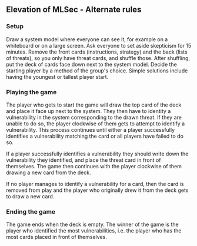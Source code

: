 ## Elevation of MLSec - Alternate rules
### Setup
Draw a system model where everyone can see it, for example on a whiteboard or on a large screen.
Ask everyone to set aside skepticism for 15 minutes.
Remove the front cards (instructions, strategy) and the back (lists of threats), so you only have threat cards, and shuffle those.
After shuffling, put the deck of cards face down next to the system model.
Decide the starting player by a method of the group's choice. Simple solutions include having the youngest or tallest player start.
### Playing the game
The player who gets to start the game will draw the top card of the deck and place it face up next to the system.
They then have to identity a vulnerability in the system corresponding to the drawn threat.
If they are unable to do so, the player clockwise of them gets to attempt to identify a vulnerability.
This process continues until either a player successfully identifies a vulnerability matching the card or all players have failed to do so.

If a player successfully identifies a vulnerability they should write down the vulnerability they identified, and place the threat card in front of themselves.
The game then continues with the player clockwise of them drawing a new card from the deck.

If no player manages to identify a vulnerability for a card, then the card is removed from play and the player who originally drew it from the deck gets to draw a new card.
### Ending the game
The game ends when the deck is empty. The winner of the game is the player who identified the most vulnerabilities, i.e. the player who has the most cards placed in front of themselves.